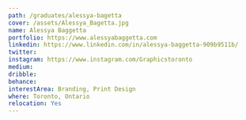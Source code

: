 ```yaml
---
path: /graduates/alessya-bagetta
cover: /assets/Alessya_Bagetta.jpg
name: Alessya Baggetta
portfolio: https://www.alessyabaggetta.com
linkedin: https://www.linkedin.com/in/alessya-baggetta-909b9511b/
twitter:
instagram: https://www.instagram.com/Graphicstoronto 
medium:
dribble:
behance:
interestArea: Branding, Print Design
where: Toronto, Ontario
relocation: Yes
---
```

